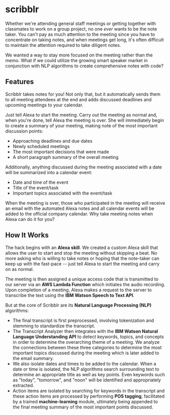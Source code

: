 # scribblr

Whether we're attending general staff meetings or getting together with classmates to work on a group project, no one <i>ever</i> wants to be the note taker. You can't pay as much attention to the meeting since you have to concentrate on taking notes, and when meetings get long, it's often difficult to maintain the attention required to take diligent notes.

We wanted a way to stay more focused on the meeting rather than the memo. What if we could utilize the growing smart speaker market in conjunction with NLP algorithms to create comprehensive notes with code?

## Features
Scribblr takes notes for you! Not only that, but it automatically sends them to all meeting attendees at the end and adds discussed deadlines and upcoming meetings to your calendar.

Just tell Alexa to start the meeting. Carry out the meeting as normal and, when you're done, tell Alexa the meeting is over. She will immediately begin to create a summary of your meeting, making note of the most important discussion points:
- Approaching deadlines and due dates
- Newly scheduled meetings
- The most important decisions that were made
- A short paragraph summary of the overall meeting

Additionally, anything discussed during the meeting associated with a date will be summarized into a calendar event:
- Date and time of the event
- Title of the event/task
- Important topics associated with the event/task

When the meeting is over, those who participated in the meeting will receive an email with the automated Alexa notes and all calendar events will be added to the official company calendar. Why take meeting notes when Alexa can do it for you?

## How It Works
The hack begins with an <b>Alexa skill</b>. We created a custom Alexa skill that allows the user to start and stop the meeting without skipping a beat. No more asking who is willing to take notes or hoping that the note-taker can keep up with the fast-pace -- just tell Alexa to start the meeting and carry on as normal.

The meeting is then assigned a unique access code that is transmitted to our server via an <b>AWS Lambda Function</b> which initiates the audio recording. Upon completion of a meeting, Alexa makes a request to the server to transcribe the text using the <b>IBM Watson Speech to Text API</b>.

But at the core of Scribblr are its <b>Natural Language Processing (NLP)</b> algorithms:
- The final transcript is first preprocessed, involving tokenization and stemming to standardize the transcript.
- The Transcript Analyzer then integrates with the <b>IBM Watson Natural Language Understanding API</b> to detect keywords, topics, and concepts in order to determine the overarching theme of a meeting. We analyze the connections between these three categories to determine the most important topics discussed during the meeting which is later added to the email summary.
- We also isolate dates and times to be added to the calendar. When a date or time is isolated, the NLP algorithms search surrounding text to determine an appropriate title as well as key points. Even keywords such as "today", "tomorrow", and "noon" will be identified and appropriately extracted.
- Action items are isolated by searching for keywords in the transcript and these action items are processed by performing <b>POS tagging</b>, facilitated by a trained <b>machine-learning</b> module, ultimately being appended to the final meeting summary of the most important points discussed.
